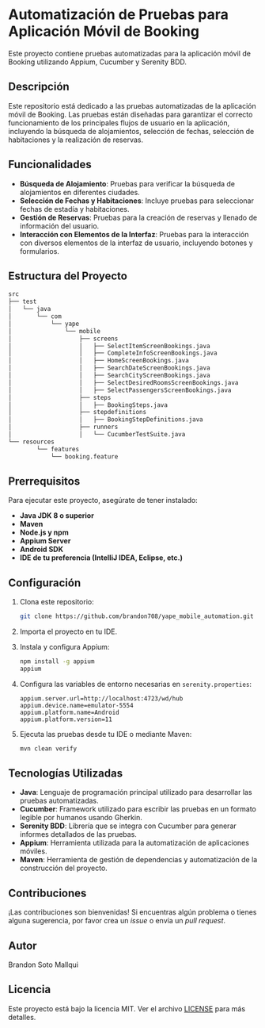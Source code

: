 # Automatización de Pruebas para Aplicación Móvil de Booking

Este proyecto contiene pruebas automatizadas para la aplicación móvil de Booking utilizando Appium, Cucumber y Serenity BDD.

## Descripción

Este repositorio está dedicado a las pruebas automatizadas de la aplicación móvil de Booking. Las pruebas están diseñadas para garantizar el correcto funcionamiento de los principales flujos de usuario en la aplicación, incluyendo la búsqueda de alojamientos, selección de fechas, selección de habitaciones y la realización de reservas.

## Funcionalidades

- **Búsqueda de Alojamiento**: Pruebas para verificar la búsqueda de alojamientos en diferentes ciudades.
- **Selección de Fechas y Habitaciones**: Incluye pruebas para seleccionar fechas de estadía y habitaciones.
- **Gestión de Reservas**: Pruebas para la creación de reservas y llenado de información del usuario.
- **Interacción con Elementos de la Interfaz**: Pruebas para la interacción con diversos elementos de la interfaz de usuario, incluyendo botones y formularios.

## Estructura del Proyecto

```markdown
src
├── test
│   └── java
│       └── com
│           └── yape
│               └── mobile
│                   ├── screens
│                   │   ├── SelectItemScreenBookings.java
│                   │   ├── CompleteInfoScreenBookings.java
│                   │   ├── HomeScreenBookings.java
│                   │   ├── SearchDateScreenBookings.java
│                   │   ├── SearchCityScreenBookings.java
│                   │   ├── SelectDesiredRoomsScreenBookings.java
│                   │   ├── SelectPassengersScreenBookings.java
│                   ├── steps
│                   │   ├── BookingSteps.java
│                   ├── stepdefinitions
│                   │   ├── BookingStepDefinitions.java
│                   ├── runners
│                   │   └── CucumberTestSuite.java
└── resources
        └── features
            └── booking.feature
```

## Prerrequisitos

Para ejecutar este proyecto, asegúrate de tener instalado:

- **Java JDK 8 o superior**
- **Maven**
- **Node.js y npm**
- **Appium Server**
- **Android SDK**
- **IDE de tu preferencia (IntelliJ IDEA, Eclipse, etc.)**

## Configuración

1. Clona este repositorio:

    ```bash
    git clone https://github.com/brandon708/yape_mobile_automation.git
    ```

2. Importa el proyecto en tu IDE.

3. Instala y configura Appium:

    ```bash
    npm install -g appium
    appium
    ```

4. Configura las variables de entorno necesarias en `serenity.properties`:

    ```properties
    appium.server.url=http://localhost:4723/wd/hub
    appium.device.name=emulator-5554
    appium.platform.name=Android
    appium.platform.version=11
    ```

5. Ejecuta las pruebas desde tu IDE o mediante Maven:

    ```bash
    mvn clean verify
    ```

## Tecnologías Utilizadas

- **Java**: Lenguaje de programación principal utilizado para desarrollar las pruebas automatizadas.
- **Cucumber**: Framework utilizado para escribir las pruebas en un formato legible por humanos usando Gherkin.
- **Serenity BDD**: Librería que se integra con Cucumber para generar informes detallados de las pruebas.
- **Appium**: Herramienta utilizada para la automatización de aplicaciones móviles.
- **Maven**: Herramienta de gestión de dependencias y automatización de la construcción del proyecto.

## Contribuciones

¡Las contribuciones son bienvenidas! Si encuentras algún problema o tienes alguna sugerencia, por favor crea un *issue* o envía un *pull request*.

## Autor

Brandon Soto Mallqui

## Licencia

Este proyecto está bajo la licencia MIT. Ver el archivo [LICENSE](./LICENSE) para más detalles.

